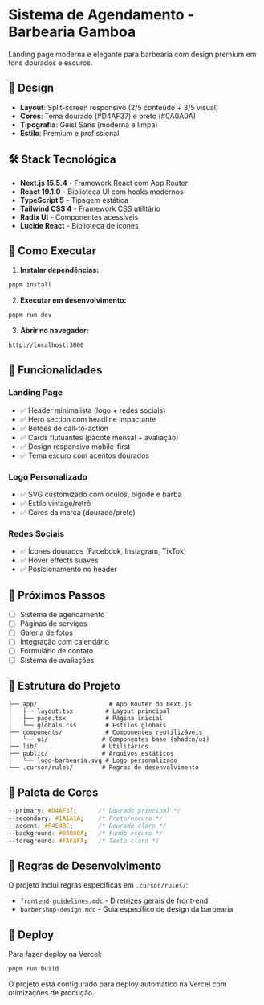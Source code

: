 # Sistema de Agendamento - Barbearia Gamboa

Landing page moderna e elegante para barbearia com design premium em tons dourados e escuros.

## 🎨 Design

- **Layout**: Split-screen responsivo (2/5 conteúdo + 3/5 visual)
- **Cores**: Tema dourado (#D4AF37) e preto (#0A0A0A)
- **Tipografia**: Geist Sans (moderna e limpa)
- **Estilo**: Premium e profissional

## 🛠️ Stack Tecnológica

- **Next.js 15.5.4** - Framework React com App Router
- **React 19.1.0** - Biblioteca UI com hooks modernos
- **TypeScript 5** - Tipagem estática
- **Tailwind CSS 4** - Framework CSS utilitário
- **Radix UI** - Componentes acessíveis
- **Lucide React** - Biblioteca de ícones

## 🚀 Como Executar

1. **Instalar dependências:**
```bash
pnpm install
```

2. **Executar em desenvolvimento:**
```bash
pnpm run dev
```

3. **Abrir no navegador:**
```
http://localhost:3000
```

## 📱 Funcionalidades

### Landing Page
- ✅ Header minimalista (logo + redes sociais)
- ✅ Hero section com headline impactante
- ✅ Botões de call-to-action
- ✅ Cards flutuantes (pacote mensal + avaliação)
- ✅ Design responsivo mobile-first
- ✅ Tema escuro com acentos dourados

### Logo Personalizado
- ✅ SVG customizado com óculos, bigode e barba
- ✅ Estilo vintage/retrô
- ✅ Cores da marca (dourado/preto)

### Redes Sociais
- ✅ Ícones dourados (Facebook, Instagram, TikTok)
- ✅ Hover effects suaves
- ✅ Posicionamento no header

## 🎯 Próximos Passos

- [ ] Sistema de agendamento
- [ ] Páginas de serviços
- [ ] Galeria de fotos
- [ ] Integração com calendário
- [ ] Formulário de contato
- [ ] Sistema de avaliações

## 📁 Estrutura do Projeto

```
├── app/                    # App Router do Next.js
│   ├── layout.tsx         # Layout principal
│   ├── page.tsx           # Página inicial
│   └── globals.css        # Estilos globais
├── components/            # Componentes reutilizáveis
│   └── ui/               # Componentes base (shadcn/ui)
├── lib/                  # Utilitários
├── public/               # Arquivos estáticos
│   └── logo-barbearia.svg # Logo personalizado
└── .cursor/rules/        # Regras de desenvolvimento
```

## 🎨 Paleta de Cores

```css
--primary: #D4AF37;      /* Dourado principal */
--secondary: #1A1A1A;    /* Preto/escuro */
--accent: #F4E4BC;       /* Dourado claro */
--background: #0A0A0A;   /* Fundo escuro */
--foreground: #FAFAFA;   /* Texto claro */
```

## 📖 Regras de Desenvolvimento

O projeto inclui regras específicas em `.cursor/rules/`:
- `frontend-guidelines.mdc` - Diretrizes gerais de front-end
- `barbershop-design.mdc` - Guia específico de design da barbearia

## 🚀 Deploy

Para fazer deploy na Vercel:

```bash
pnpm run build
```

O projeto está configurado para deploy automático na Vercel com otimizações de produção.
